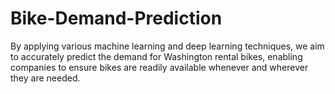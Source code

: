 # Bike-Demand-Prediction
By applying various machine learning and deep learning techniques, we aim to accurately predict the demand for Washington rental bikes, enabling companies to ensure bikes are readily available whenever and wherever they are needed.
